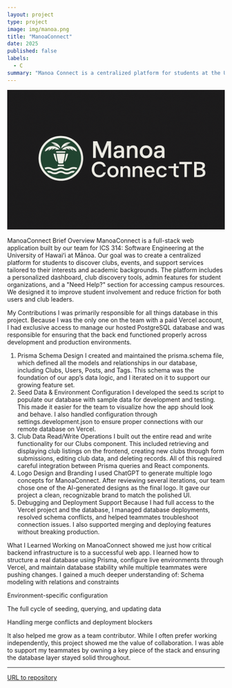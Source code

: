 ```yaml
---
layout: project
type: project
image: img/manoa.png
title: "ManoaConnect"
date: 2025
published: false
labels:
  - C
summary: "Manoa Connect is a centralized platform for students at the University of Hawai‘i at Mānoa to explore clubs, connect with communities, and manage their campus involvement. The Club Hub system allows students to browse club profiles, view posts, and use dashboards to manage participation. Club leaders can create or manage club entries, while admins can remove inappropriate content."
---
```

<img width="600px" class="rounded float-start pe-4" src="../img/connect.png">

ManoaConnect
Brief Overview
ManoaConnect is a full-stack web application built by our team for ICS 314: Software Engineering at the University of Hawaiʻi at Mānoa. Our goal was to create a centralized platform for students to discover clubs, events, and support services tailored to their interests and academic backgrounds. The platform includes a personalized dashboard, club discovery tools, admin features for student organizations, and a "Need Help?" section for accessing campus resources. We designed it to improve student involvement and reduce friction for both users and club leaders.

My Contributions
I was primarily responsible for all things database in this project. Because I was the only one on the team with a paid Vercel account, I had exclusive access to manage our hosted PostgreSQL database and was responsible for ensuring that the back end functioned properly across development and production environments.
1. Prisma Schema Design
I created and maintained the prisma.schema file, which defined all the models and relationships in our database, including Clubs, Users, Posts, and Tags. This schema was the foundation of our app’s data logic, and I iterated on it to support our growing feature set.
2. Seed Data & Environment Configuration
I developed the seed.ts script to populate our database with sample data for development and testing. This made it easier for the team to visualize how the app should look and behave. I also handled configuration through settings.development.json to ensure proper connections with our remote database on Vercel.
3. Club Data Read/Write Operations
I built out the entire read and write functionality for our Clubs component. This included retrieving and displaying club listings on the frontend, creating new clubs through form submissions, editing club data, and deleting records. All of this required careful integration between Prisma queries and React components.
4. Logo Design and Branding
I used ChatGPT to generate multiple logo concepts for ManoaConnect. After reviewing several iterations, our team chose one of the AI-generated designs as the final logo. It gave our project a clean, recognizable brand to match the polished UI.
5. Debugging and Deployment Support
Because I had full access to the Vercel project and the database, I managed database deployments, resolved schema conflicts, and helped teammates troubleshoot connection issues. I also supported merging and deploying features without breaking production.

What I Learned
Working on ManoaConnect showed me just how critical backend infrastructure is to a successful web app. I learned how to structure a real database using Prisma, configure live environments through Vercel, and maintain database stability while multiple teammates were pushing changes.
I gained a much deeper understanding of:
Schema modeling with relations and constraints


Environment-specific configuration


The full cycle of seeding, querying, and updating data


Handling merge conflicts and deployment blockers


It also helped me grow as a team contributor. While I often prefer working independently, this project showed me the value of collaboration. I was able to support my teammates by owning a key piece of the stack and ensuring the database layer stayed solid throughout.

---
[URL to repository](http://github.com/mateoMaramara/heartRateCalculator)
